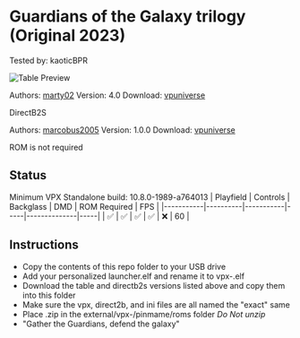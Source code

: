 # Guardians of the Galaxy trilogy (Original 2023)
Tested by: kaoticBPR

![Table Preview](https://vpuniverse.com/screenshots/monthly_2023_09/desktop.png.cdf45ad58987fd0be485e846104673cf.png)

Authors: [marty02](https://vpuniverse.com/profile/16531-marty02/)
Version: 4.0
Download: [vpuniverse](https://vpuniverse.com/files/file/15994-gardiens-de-la-galaxie-trilogy/)

DirectB2S

Authors: [marcobus2005](https://vpuniverse.com/profile/53087-marcobus2005/)
Version: 1.0.0
Download: [vpuniverse](https://vpuniverse.com/files/file/16010-guardians-of-the-galaxy-trilogy-marty02-2023-alternate-backglass-with-full-dmd/)

ROM is not required


## Status 

Minimum VPX Standalone build: 10.8.0-1989-a764013
| Playfield | Controls | Backglass | DMD | ROM Required | FPS | 
|-----------|----------|-----------|-----|--------------|-----|
| :white_check_mark: | :white_check_mark: | :white_check_mark: | :white_check_mark: | :x: | 60 |

## Instructions

- Copy the contents of this repo folder to your USB drive
- Add your personalized launcher.elf and rename it to vpx-.elf
- Download the table and directb2s versions listed above and copy them into this folder
- Make sure the vpx, direct2b, and ini files are all named the "exact" same
- Place .zip in the external/vpx-/pinmame/roms folder *Do Not unzip*
- "Gather the Guardians, defend the galaxy"

